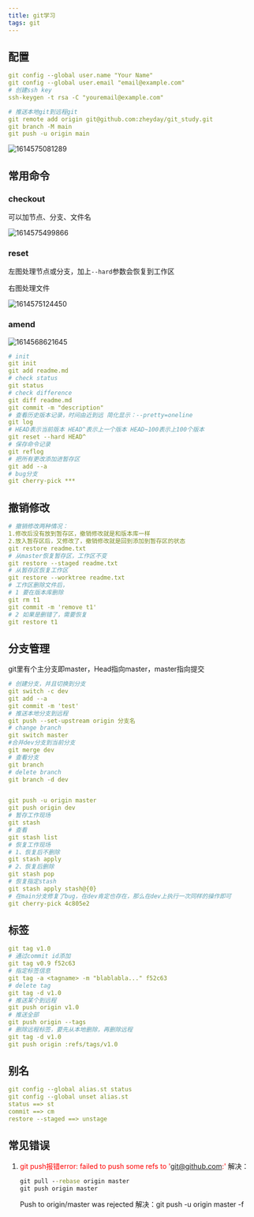 ```yaml
---
title: git学习
tags: git
---
```


## 配置

```yml
git config --global user.name "Your Name"
git config --global user.email "email@example.com"
# 创建ssh key
ssh-keygen -t rsa -C "youremail@example.com"

# 推送本地git到远程git
git remote add origin git@github.com:zheyday/git_study.git
git branch -M main
git push -u origin main
```

![1614575081289](git%E5%AD%A6%E4%B9%A0/1614575081289.png)

## 常用命令

### checkout

可以加节点、分支、文件名

![1614575499866](git%E5%AD%A6%E4%B9%A0/1614575499866.png)

### reset

左图处理节点或分支，加上`--hard`参数会恢复到工作区

右图处理文件

![1614575124450](git%E5%AD%A6%E4%B9%A0/1614575124450.png)

### amend

![1614568621645](git%E5%AD%A6%E4%B9%A0/1614568621645.png)

```yml
# init
git init
git add readme.md
# check status
git status
# check difference
git diff readme.md
git commit -m "description"
# 查看历史版本记录，时间由近到远 简化显示：--pretty=oneline
git log
# HEAD表示当前版本 HEAD^表示上一个版本 HEAD~100表示上100个版本
git reset --hard HEAD^
# 保存命令记录
git reflog
# 把所有更改添加进暂存区
git add --a
# bug分支
git cherry-pick ***
```

## 撤销修改

```yml
# 撤销修改两种情况：
1.修改后没有放到暂存区，撤销修改就是和版本库一样
2.放入暂存区后，又修改了，撤销修改就是回到添加到暂存区的状态
git restore readme.txt
# 从master恢复暂存区，工作区不变
git restore --staged readme.txt
# 从暂存区恢复工作区
git restore --worktree readme.txt
# 工作区删除文件后，
# 1 要在版本库删除
git rm t1
git commit -m 'remove t1'
# 2 如果是删错了，需要恢复
git restore t1
```



## 分支管理

git里有个主分支即master，Head指向master，master指向提交

```yml
# 创建分支，并且切换到分支
git switch -c dev
git add --a
git commit -m 'test'
# 推送本地分支到远程
git push --set-upstream origin 分支名
# change branch
git switch master
#合并dev分支到当前分支
git merge dev
# 查看分支
git branch
# delete branch
git branch -d dev


git push -u origin master
git push origin dev
# 暂存工作现场
git stash
# 查看
git stash list
# 恢复工作现场 
# 1、恢复后不删除
git stash apply
# 2、恢复后删除
git stash pop
# 恢复指定stash
git stash apply stash@{0}
# 在main分支修复了bug，在dev肯定也存在，那么在dev上执行一次同样的操作即可
git cherry-pick 4c805e2
```

## 标签

```yml
git tag v1.0
# 通过commit id添加
git tag v0.9 f52c63
# 指定标签信息
git tag -a <tagname> -m "blablabla..." f52c63
# delete tag
git tag -d v1.0
# 推送某个到远程
git push origin v1.0
# 推送全部
git push origin --tags
# 删除远程标签，要先从本地删除，再删除远程
git tag -d v1.0
git push origin :refs/tags/v1.0
```

## 别名

```yml
git config --global alias.st status
git config --global unset alias.st
status ==> st
commit ==> cm
restore --staged ==> unstage
```



## 常见错误

1. <font color='red'>git push报错error: failed to push some refs to 'git@github.com:'</font>
   解决：
   
   ```cmd
   git pull --rebase origin master 
   git push origin master
   ```
   
   Push to origin/master was rejected
   解决：git push -u origin master -f 
